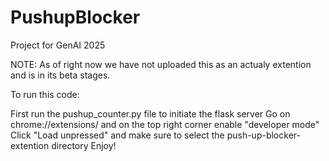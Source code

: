# PushupBlocker
Project for GenAI 2025

NOTE: As of right now we have not uploaded this as an actualy extention and is in its beta stages.

To run this code:

First run the pushup_counter.py file to initiate the flask server
Go on chrome://extensions/ and on the top right corner enable "developer mode"
Click "Load unpressed" and make sure to select the push-up-blocker-extention directory
Enjoy!
